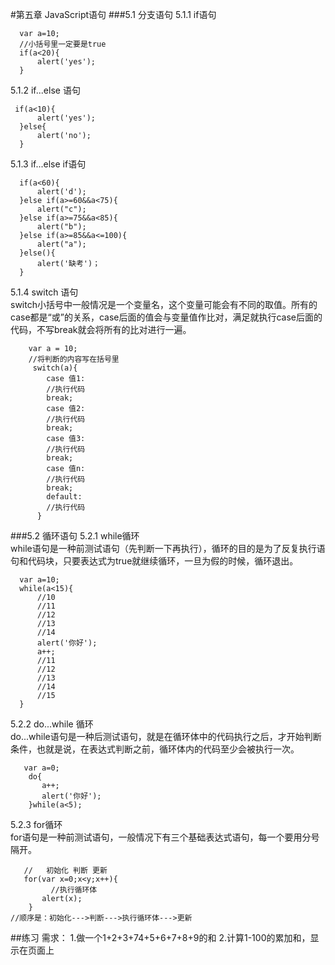 #第五章  JavaScript语句
###5.1 分支语句
5.1.1 if语句

      var a=10;
      //小括号里一定要是true
      if(a<20){
          alert('yes');
      }

5.1.2 if...else 语句

     if(a<10){
          alert('yes');
      }else{
          alert('no');
      }

5.1.3 if...else if语句

      if(a<60){
          alert('d');
      }else if(a>=60&&a<75){
          alert("c");
      }else if(a>=75&&a<85){
          alert("b");
      }else if(a>=85&&a<=100){
          alert("a");
      }else(){
          alert('缺考')；
      }

5.1.4 switch 语句  
switch小括号中一般情况是一个变量名，这个变量可能会有不同的取值。所有的case都是“或”的关系，case后面的值会与变量值作比对，满足就执行case后面的代码，不写break就会将所有的比对进行一遍。

        var a = 10;
        //将判断的内容写在括号里
         switch(a){
            case 值1:
            //执行代码
            break;
            case 值2:
            //执行代码
            break;
            case 值3:
            //执行代码
            break;
            case 值n:
            //执行代码
            break;
            default:
            //执行代码
          }



###5.2 循环语句
5.2.1 while循环   
while语句是一种前测试语句（先判断一下再执行），循环的目的是为了反复执行语句和代码块，只要表达式为true就继续循环，一旦为假的时候，循环退出。

      var a=10;
      while(a<15){
          //10
          //11
          //12
          //13
          //14
          alert('你好');
          a++;
          //11
          //12
          //13
          //14
          //15
      }


5.2.2 do...while 循环  
do...while语句是一种后测试语句，就是在循环体中的代码执行之后，才开始判断条件，也就是说，在表达式判断之前，循环体内的代码至少会被执行一次。

       var a=0;
        do{
           a++;
           alert('你好');
        }while(a<5);


5.2.3 for循环  
for语句是一种前测试语句，一般情况下有三个基础表达式语句，每一个要用分号隔开。 

       //   初始化 判断 更新
       for(var x=0;x<y;x++){
             //执行循环体
           alert(x);
        } 
    //顺序是：初始化--->判断--->执行循环体--->更新 



##练习
需求：
1.做一个1+2+3+74+5+6+7+8+9的和
2.计算1-100的累加和，显示在页面上